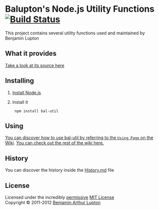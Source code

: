 # Balupton's Node.js Utility Functions [![Build Status](https://secure.travis-ci.org/balupton/bal-util.png?branch=master)](http://travis-ci.org/balupton/bal-util)
This project contains several utility functions used and maintained by Benjamin Lupton


## What it provides
[Take a look at its source here](https://github.com/balupton/bal-util/tree/master/lib#files)


## Installing
1. [Install Node.js](https://github.com/bevry/community/wiki/Installing-Node)

2. Install it

		npm install bal-util


## Using
[You can discover how to use bal-util by referring to the `Using Page` on the Wiki](https://github.com/balupton/bal-util/wiki/Using). [You can check out the rest of the wiki here.](https://github.com/balupton/bal-util/wiki)


## History
You can discover the history inside the [History.md](https://github.com/balupton/bal-util/blob/master/History.md#files) file


## License
Licensed under the incredibly [permissive](http://en.wikipedia.org/wiki/Permissive_free_software_licence) [MIT License](http://creativecommons.org/licenses/MIT/)
<br/>Copyright &copy; 2011-2012 [Benjamin Arthur Lupton](http://balupton.com)
